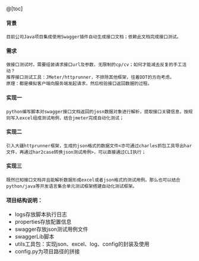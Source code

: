 @[toc]

#### 背景
```
目前公司Java项目集成使用Swagger插件自动生成接口文档；依赖此文档完成接口测试。
```
#### 需求
```
做接口测试时，需要组装请求接口url及参数，无限制的cp/cv；如何才能减去反复的手工活动？
推荐接口测试工具：JMeter/httprunner，不排除其他框架，往着DDT的方向考虑。
原理：都是模拟客户端向服务端发起请求，然后校验接口返回数据的过程。
```
#### 实现一
```
python编写脚本对swagger接口文档返回的josn数据对象进行解析，提取接口关键信息，按规则写入excel组成测试用例，结合jmeter完成自动化测试；
```
#### 实现二
```
引入大疆httprunner框架，生成的json格式的数据文件<亦可通过charles抓包工具导出har文件，再通过har2case转换json测试用例>，可以直接通过CLI执行；
```
#### 实现三
```
既然已知接口文档并且能解析数据形成excel或者json格式的测试用例，那么也可以结合python/java等开发语言集合单元测试框架搭建自动化测试框架。
```
#### 项目结构说明：
- logs存放脚本执行日志
- properties存放配置信息
- swagger存放json测试用例文件
- swaggerLib脚本
- utils工具包：实现json、excel、log、config的封装及使用
- config.py为项目路径的拼接
